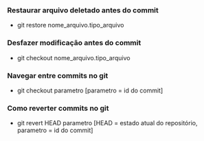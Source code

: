 ### Restaurar arquivo deletado antes do commit

- git restore nome_arquivo.tipo_arquivo

### Desfazer modificação antes do commit

- git checkout nome_arquivo.tipo_arquivo

### Navegar entre commits no git

- git checkout parametro [parametro = id do commit]

### Como reverter commits no git

- git revert HEAD parametro [HEAD = estado atual do repositório, parametro = id do commit]